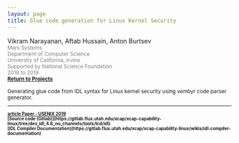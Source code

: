```yaml
---
layout: page
title: Glue code generation for Linux Kernel Security
---
```


Vikram Narayanan, Aftab Hussain, Anton Burtsev <small>
<br> <font color="gray">Mars Systems
<br> Department of Computer Science
<br> University of California, Irvine 
<br> Supported by National Science Foundation
<br> 2018 to 2019</font> 
<br><b><a href="../Projects/index.html#glue-gen-menu">Return to Projects</a></b>

Generating glue code from IDL syntax for Linux kernel security using
vembyr code parser generator.

_________________________

<small>
<b>
<a href="/documents/pubs/lxds-usenix19.pdf">
<span class="material-symbols-outlined"> article </span> Paper - USENIX 2019
</a>
<br>[Source code (Gitlab)](https://gitlab.flux.utah.edu/xcap/xcap-capability-linux/tree/dev_idl_4.8_no_channels/tools/lcd/idl)
<br>[IDL Compiler Documentation](https://gitlab.flux.utah.edu/xcap/xcap-capability-linux/wikis/idl-compiler-documentation)
</b>
</small>


	
